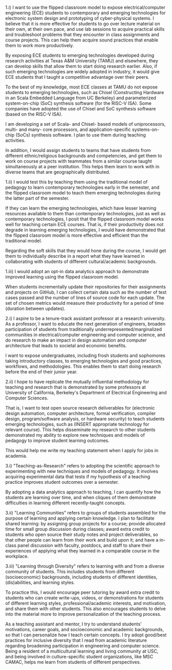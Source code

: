 1.i)
I want to use the flipped classroom model to expose electrical/computer engineering (ECE) students to contemporary and emerging technologies for electronic system design and prototyping of cyber-physical systems. I believe that it is more effective for students to go over lecture material on their own, at their own pace, and use lab sessions to acquire practical skills and troubleshoot problems that they encounter in class assignments and course projects. This can help them acquire sound practices that enable them to work more productively.

By exposing ECE students to emerging technologies developed during research activities at Texas A&M University (TAMU) and elsewhere, they can develop skills that allow them to start doing research earlier. Also, if such emerging technologies are widely adopted in industry, it would give ECE students that I taught a competitive advantage over their peers.

To the best of my knowledge, most ECE classes at TAMU do not expose students to emerging technologies, such as Chisel (Constructing Hardware in an Scala Embedded Language from UC Berkeley) and parameterized system-on-chip (SoC) synthesis software (for the RISC-V ISA). Some companies have adopted the use of Chisel and SoC synthesis software (based on the RISC-V ISA).

I am developing a set of Scala- and Chisel- based models of uniprocessors, multi- and many- core processors, and application-specific systems-on-chip (SoCs) synthesis software. I plan to use them during teaching activities.

In addition, I would assign students to teams that have students from different ethnic/religious backgrounds and competencies, and get them to work on course projects with teammates from a similar course taught simultaneously at a peer institution. This helps them learn to work with in diverse teams that are geographically distributed.

1.ii)
I would test this by teaching them using the traditional model of pedagogy to learn contemporary technologies early in the semester, and the flipped classroom model to teach them emerging technologies during the latter part of the semester.

If they can learn the emerging technologies, which have lesser learning resources available to them than contemporary technologies, just as well as contemporary technologies, I posit that the flipped classroom model works well for teaching certain ECE courses. That is, if their productivity does not degrade in learning emerging technologies, I would have demonstrated that the flipped classroom model is more effective and efficient than the traditional model.

Regarding the soft skills that they would hone during the course, I would get them to individually describe in a report what they have learned in collaborating with students of different cultural/academic backgrounds.

1.iii)
I would adopt an opt-in data analytics approach to demonstrate improved learning using the flipped classroom model.

When students incrementally update their repositories for their assignments and projects on GitHub, I can collect certain data such as the number of test cases passed and the number of lines of source code for each update. The set of chosen metrics would measure their productivity for a period of time (duration between updates).

2.i)
I aspire to be a tenure-track assistant professor at a research university. As a professor, I want to educate the next generation of engineers, broaden participation of students from traditionally underrepresented/marginalized communities in electrical/computer engineering and computer science, and do research to make an impact in design automation and computer architecture that leads to societal and economic benefits.

I want to expose undergraduates, including frosh students and sophomores taking introductory classes, to emerging technologies and good practices, workflows, and methodologies. This enables them to start doing research before the end of their junior year.

2.ii)
I hope to have replicate the mutually influential methodology for teaching and research that is demonstrated by some professors at University of California, Berkeley's Department of Electrical Engineering and Computer Sciences.

That is, I want to test open source research deliverables for (electronic design automation, computer architecture, formal verification, compiler design, program/software analysis, or hardware security) to teach students emerging technologies, such as (INSERT appropriate technology for relevant course). This helps disseminate my research to other students
demonstrated my ability to explore new techniques and models of pedagogy to improve student learning outcomes.

This would help me write my teaching statement when I apply for jobs in academia.

3.i)
"Teaching-as-Research" refers to adopting the scientific approach to experimenting with new techniques and models of pedagogy. It involves acquiring experimental data that tests if my hypothesis of a teaching practice improves student outcomes over a semester.

By adopting a data analytics approach to teaching, I can quantify how the students are learning over time, and when cliques of them demonstrate difficulties in learning different recently-taught concepts.

3.ii)
"Learning Communities" refers to groups of students assembled for the purpose of learning and applying certain knowledge. I plan to facilitate shared learning: by assigning group projects for a course; provide allocated time for small group discussion during classes; award extra credit to students who open source their study notes and project deliverables, so that other people can learn from their work and build upon it; and have a in-class panel discussion with faculty, postdocs, and staff to share their experiences of applying what they learned in a comparable course in the workplace.

3.iii)
"Learning through Diversity" refers to learning with and from a diverse community of students. This includes students from different (socioeconomic) backgrounds, including students of different identities, (dis)abilities, and learning styles.

To practice this, I would encourage peer tutoring by award extra credit to students who can create write-ups, videos, or demonstrations for students of different learning styles, professional/academic interests, and motivation, and share them with other students. This also encourages students to delve into the material more to improve personalization of the teaching process.

As a teaching assistant and mentor, I try to understand students' motivations, career goals, and socioeconomic and academic backgrounds, so that I can personalize how I teach certain concepts. I try adopt good/best practices for inclusive diversity that I read from academic literature regarding broadening participation in engineering and computer science. Being a resident of a multicultural learning and living community at USC, and being involved in culture-specific student organizations, like MSC CAMAC, helps me learn from students of different perspectives.
